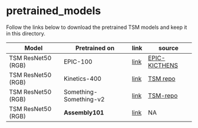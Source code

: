 # pretrained_models

Follow the links below to download the pretrained TSM models and keep it in this directory.

| Model | Pretrained on | link | source |
|-------|---------------|------|--------|
| TSM ResNet50 (RGB) | EPIC-100 | [link](https://www.dropbox.com/s/5yxnzubch7b6niu/tsm_rgb.ckpt?dl=1) | [EPIC-KICTHENS](https://github.com/epic-kitchens/C1-Action-Recognition-TSN-TRN-TSM#pretrained-models)  |
| TSM ResNet50 (RGB) | Kinetics-400 | [link](https://hanlab.mit.edu/projects/tsm/models/TSM_kinetics_RGB_resnet50_shift8_blockres_avg_segment8_e100_dense.pth) | [TSM repo](https://github.com/mit-han-lab/temporal-shift-module#kinetics-400)
| TSM ResNet50 (RGB) | Something-Something-v2 | [link](https://hanlab.mit.edu/projects/tsm/models/TSM_somethingv2_RGB_resnet50_shift8_blockres_avg_segment16_e45.pth) | [TSM-repo](https://github.com/mit-han-lab/temporal-shift-module#something-something-v2) |
| TSM ResNet50 (RGB) | **Assembly101** | [link](https://drive.google.com/file/d/11uFkqg1tWfWeATukjFL_HXHB6Gs1iGfU/view?usp=sharing) | NA |
